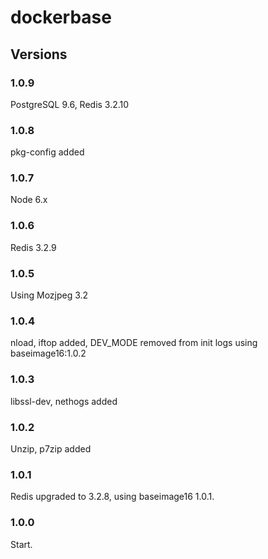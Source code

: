 # dockerbase

## Versions

### 1.0.9
PostgreSQL 9.6, Redis 3.2.10

### 1.0.8
pkg-config added

### 1.0.7
Node 6.x

### 1.0.6
Redis 3.2.9

### 1.0.5
Using Mozjpeg 3.2

### 1.0.4
nload, iftop added, DEV_MODE removed from init logs
using baseimage16:1.0.2

### 1.0.3
libssl-dev, nethogs added

### 1.0.2
Unzip, p7zip added

### 1.0.1
Redis upgraded to 3.2.8, using baseimage16 1.0.1.

### 1.0.0
Start.
